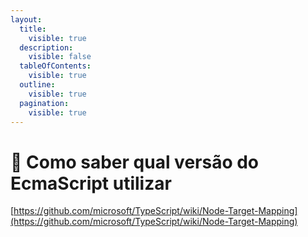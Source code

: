 ```yaml
---
layout:
  title:
    visible: true
  description:
    visible: false
  tableOfContents:
    visible: true
  outline:
    visible: true
  pagination:
    visible: true
---
```


# 🔢 Como saber qual versão do EcmaScript utilizar

[https://github.com/microsoft/TypeScript/wiki/Node-Target-Mapping](https://github.com/microsoft/TypeScript/wiki/Node-Target-Mapping)
